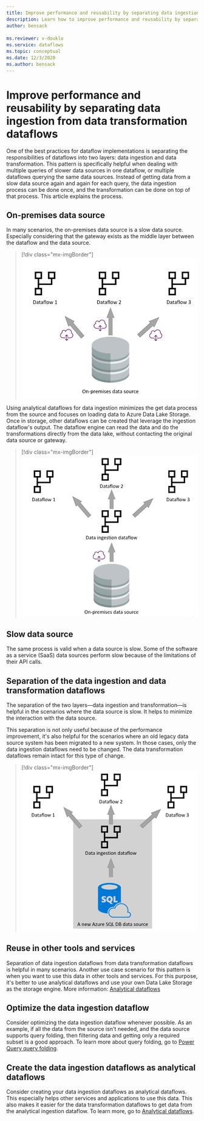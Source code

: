 ```yaml
---
title: Improve performance and reusability by separating data ingestion from data transformation dataflows
description: Learn how to improve performance and reusability by separating data ingestion from data transformation dataflows
author: bensack

ms.reviewer: v-douklo
ms.service: dataflows
ms.topic: conceptual
ms.date: 12/3/2020
ms.author: bensack
---
```


# Improve performance and reusability by separating data ingestion from data transformation dataflows

One of the best practices for dataflow implementations is separating the responsibilities of dataflows into two layers: data ingestion and data transformation. This pattern is specifically helpful when dealing with multiple queries of slower data sources in one dataflow, or multiple dataflows querying the same data sources. Instead of getting data from a slow data source again and again for each query, the data ingestion process can be done once, and the transformation can be done on top of that process. This article explains the process.

## On-premises data source

In many scenarios, the on-premises data source is a slow data source. Especially considering that the gateway exists as the middle layer between the dataflow and the data source.

> [!div class="mx-imgBorder"]
> ![Getting data directly from the on-premises data source](media/1/DFfromOnePremDS.png)

Using analytical dataflows for data ingestion minimizes the get data process from the source and focuses on loading data to Azure Data Lake Storage. Once in storage, other dataflows can be created that leverage the ingestion dataflow's output. The dataflow engine can read the data and do the transformations directly from the data lake, without contacting the original data source or gateway.

> [!div class="mx-imgBorder"]
> ![Data ingestion dataflow](media/1/IngestionOnePremDS.png)

## Slow data source

The same process is valid when a data source is slow. Some of the software as a service (SaaS) data sources perform slow because of the limitations of their API calls.

## Separation of the data ingestion and data transformation dataflows

The separation of the two layers&mdash;data ingestion and transformation&mdash;is helpful in the scenarios where the data source is slow. It helps to minimize the interaction with the data source.

This separation is not only useful because of the performance improvement, it's also helpful for the scenarios where an old legacy data source system has been migrated to a new system. In those cases, only the data ingestion dataflows need to be changed. The data transformation dataflows remain intact for this type of change.

> [!div class="mx-imgBorder"]
> ![Changing the data source](media/1/DFChangeDataSource.png)

## Reuse in other tools and services

Separation of data ingestion dataflows from data transformation dataflows is helpful in many scenarios. Another use case scenario for this pattern is when you want to use this data in other tools and services. For this purpose, it's better to use analytical dataflows and use your own Data Lake Storage as the storage engine. More information: [Analytical dataflows](understanding-differences-between-analytical-standard-dataflows.md#analytical-dataflows)

## Optimize the data ingestion dataflow

Consider optimizing the data ingestion dataflow whenever possible. As an example, if all the data from the source isn't needed, and the data source supports query folding, then filtering data and getting only a required subset is a good approach. To learn more about query folding, go to [Power Query query folding](../power-query-folding.md).

## Create the data ingestion dataflows as analytical dataflows

Consider creating your data ingestion dataflows as analytical dataflows. This especially helps other services and applications to use this data. This also makes it easier for the data transformation dataflows to get data from the analytical ingestion dataflow. To learn more, go to [Analytical dataflows](understanding-differences-between-analytical-standard-dataflows.md#analytical-dataflows).
